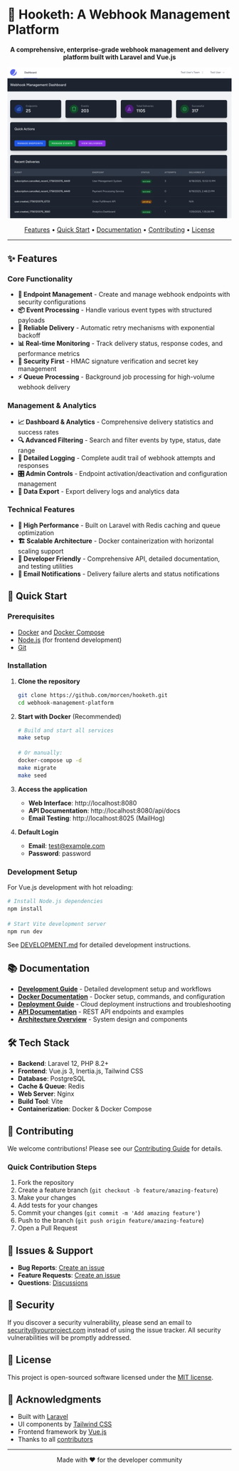 # 🚀 Hooketh: A Webhook Management Platform

<p align="center">
  <strong>A comprehensive, enterprise-grade webhook management and delivery platform built with Laravel and Vue.js</strong>
</p>

![Hooketh screenshot](https://github.com/morcen/hooketh/blob/main/screenshot.png?raw=true)

<p align="center">
  <a href="#features">Features</a> •
  <a href="#quick-start">Quick Start</a> •
  <a href="#documentation">Documentation</a> •
  <a href="#contributing">Contributing</a> •
  <a href="#license">License</a>
</p>

---

## ✨ Features

### Core Functionality
- **🎯 Endpoint Management** - Create and manage webhook endpoints with security configurations
- **📦 Event Processing** - Handle various event types with structured payloads
- **🔄 Reliable Delivery** - Automatic retry mechanisms with exponential backoff
- **📊 Real-time Monitoring** - Track delivery status, response codes, and performance metrics
- **🔐 Security First** - HMAC signature verification and secret key management
- **⚡ Queue Processing** - Background job processing for high-volume webhook delivery

### Management & Analytics
- **📈 Dashboard & Analytics** - Comprehensive delivery statistics and success rates
- **🔍 Advanced Filtering** - Search and filter events by type, status, date range
- **📝 Detailed Logging** - Complete audit trail of webhook attempts and responses
- **🎛️ Admin Controls** - Endpoint activation/deactivation and configuration management
- **💾 Data Export** - Export delivery logs and analytics data

### Technical Features
- **🚄 High Performance** - Built on Laravel with Redis caching and queue optimization
- **🏗️ Scalable Architecture** - Docker containerization with horizontal scaling support
- **🔧 Developer Friendly** - Comprehensive API, detailed documentation, and testing utilities
- **📧 Email Notifications** - Delivery failure alerts and status notifications

## 🚀 Quick Start

### Prerequisites
- [Docker](https://docker.com) and [Docker Compose](https://docs.docker.com/compose/)
- [Node.js](https://nodejs.org) (for frontend development)
- [Git](https://git-scm.com)

### Installation

1. **Clone the repository**
   ```bash
   git clone https://github.com/morcen/hooketh.git
   cd webhook-management-platform
   ```

2. **Start with Docker** (Recommended)
   ```bash
   # Build and start all services
   make setup
   
   # Or manually:
   docker-compose up -d
   make migrate
   make seed
   ```

3. **Access the application**
   - **Web Interface**: http://localhost:8080
   - **API Documentation**: http://localhost:8080/api/docs
   - **Email Testing**: http://localhost:8025 (MailHog)

4. **Default Login**
   - **Email**: test@example.com
   - **Password**: password

### Development Setup

For Vue.js development with hot reloading:

```bash
# Install Node.js dependencies
npm install

# Start Vite development server
npm run dev
```

See [DEVELOPMENT.md](DEVELOPMENT.md) for detailed development instructions.

## 📚 Documentation

- **[Development Guide](DEVELOPMENT.md)** - Detailed development setup and workflows
- **[Docker Documentation](DOCKER.md)** - Docker setup, commands, and configuration
- **[Deployment Guide](DEPLOYMENT.md)** - Cloud deployment instructions and troubleshooting
- **[API Documentation](API.md)** - REST API endpoints and examples
- **[Architecture Overview](ARCHITECTURE.md)** - System design and components

## 🛠️ Tech Stack

- **Backend**: Laravel 12, PHP 8.2+
- **Frontend**: Vue.js 3, Inertia.js, Tailwind CSS
- **Database**: PostgreSQL
- **Cache & Queue**: Redis
- **Web Server**: Nginx
- **Build Tool**: Vite
- **Containerization**: Docker & Docker Compose

## 🤝 Contributing

We welcome contributions! Please see our [Contributing Guide](CONTRIBUTING.md) for details.

### Quick Contribution Steps
1. Fork the repository
2. Create a feature branch (`git checkout -b feature/amazing-feature`)
3. Make your changes
4. Add tests for your changes
5. Commit your changes (`git commit -m 'Add amazing feature'`)
6. Push to the branch (`git push origin feature/amazing-feature`)
7. Open a Pull Request

## 🐛 Issues & Support

- **Bug Reports**: [Create an issue](https://github.com/morcen/hooketh/issues/new?template=bug_report.md)
- **Feature Requests**: [Create an issue](https://github.com/morcen/hooketh/issues/new?template=feature_request.md)
- **Questions**: [Discussions](https://github.com/morcen/hooketh/discussions)

## 🔐 Security

If you discover a security vulnerability, please send an email to [security@yourproject.com](mailto:security@yourproject.com) instead of using the issue tracker. All security vulnerabilities will be promptly addressed.

## 📄 License

This project is open-sourced software licensed under the [MIT license](LICENSE).

## 🙏 Acknowledgments

- Built with [Laravel](https://laravel.com)
- UI components by [Tailwind CSS](https://tailwindcss.com)
- Frontend framework by [Vue.js](https://vuejs.org)
- Thanks to all [contributors](https://github.com/morcen/hooketh/graphs/contributors)

---

<p align="center">Made with ❤️ for the developer community</p>
